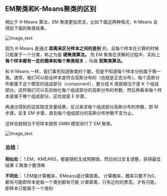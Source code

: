 ## EM聚类和K-Means聚类的区别

相比于 K-Means 算法，EM 聚类更加灵活，比如下面这两种情况，K-Means 会得到下面的聚类结果。

![Image_text](https://raw.githubusercontent.com/OneStepAndTwoSteps/data_mining_analysis/master/static/EM%E8%81%9A%E7%B1%BB/5.png)

因为 K-Means 是通过 __距离来区分样本之间的差别__ 的，且每个样本在计算的时候只能属于一个分类，称之为是 __硬聚类算法。__ 而 EM 聚类在求解的过程中，实际上 __每个样本都有一定的概率和每个聚类相关__ ，叫做 __软聚类算法。__

和 K-Means 一样，我们事先知道聚类的个数，但是不知道每个样本分别属于哪一类。通常，我们可以假设样本是符合高斯分布的（也就是正态分布）。每个高斯分布都属于这个模型的组成部分（component），要分成 K 类就相当于是 K 个组成部分。这样我们可以先初始化每个组成部分的高斯分布的参数，然后再看来每个样本是属于哪个组成部分。这也就是 E 步骤。

再通过得到的这些隐含变量结果，反过来求每个组成部分高斯分布的参数，即 M 步骤。反复 EM 步骤，直到每个组成部分的高斯分布参数不变为止。

这样也就相当于将样本按照 GMM 模型进行了 EM 聚类。

![Image_text](https://raw.githubusercontent.com/OneStepAndTwoSteps/data_mining_analysis/master/static/EM%E8%81%9A%E7%B1%BB/6.png)

### 总结：
__相似处：__
1.EM，KMEANS，都是随机生成预期值，然后经过反复调整，获得最佳结果
2.聚类个数清晰

__不同处：__
1.EM是计算概率，KMeans是计算距离。
计算概率，概率只要不为0，都有可能即样本是每一个类别都有可能
计算距离，只有近的的票高，才有可能，即样本只能属于一个类别
